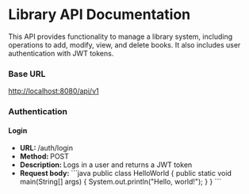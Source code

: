 <h1>Library API Documentation</h1>
This API provides functionality to manage a library system, including operations to add, modify, view, and delete books. It also includes user authentication with JWT tokens.

<h3>Base URL</h3>
<a href="http://localhost:8080/api/v1">http://localhost:8080/api/v1</a>

<h3>Authentication</h3>
<h4>Login</h4>
<ul>
  <li><b>URL: </b>/auth/login</li>
  <li><b>Method: </b>POST</li>
  <li><b>Description: </b>Logs in a user and returns a JWT token</li>
  <li><b>Request body: </b>
```java
public class HelloWorld {
    public static void main(String[] args) {
        System.out.println("Hello, world!");
    }
}
```
  </li>
</ul>
